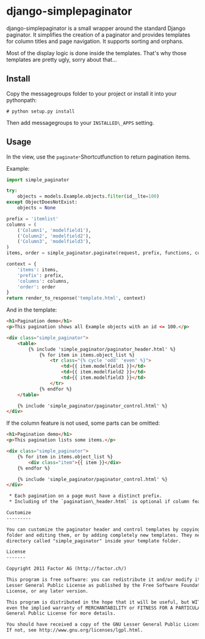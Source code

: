 django-simplepaginator
======================

django-simplepaginator is a small wrapper around the standard Django paginator. It simplifies the
creation of a paginator and provides templates for column titles and page navigation. It supports
sorting and orphans.

Most of the display logic is done inside the templates. That's why those templates are pretty ugly,
sorry about that...

Install
-------

Copy the messagegroups folder to your project or install it into your pythonpath:

    # python setup.py install

Then add messagegroups to your `INSTALLED\_APPS` setting.

Usage
-----

In the view, use the `paginate`-Shortcutfunction to return pagination items.

Example:

```python
import simple_paginator

try:
    objects = models.Example.objects.filter(id__lte=100)
except ObjectDoesNotExist:
    objects = None

prefix = 'itemlist'
columns = (
    ('Column1', 'modelfield1'),
    ('Column2', 'modelfield2'),
    ('Column3', 'modelfield3'),
)
items, order = simple_paginator.paginate(request, prefix, functions, columns)

context = {
    'items': items,
    'prefix': prefix,
    'columns': columns,
    'order': order
}
return render_to_response('template.html', context)
```

And in the template:

```html
<h1>Pagination demo</h1>
<p>This pagination shows all Example objects with an id <= 100.</p>

<div class="simple_paginator">
    <table>
        {% include 'simple_paginator/paginator_header.html' %}
            {% for item in items.object_list %}
                <tr class="{% cycle 'odd' 'even' %}">
                    <td>{{ item.modelfield1 }}</td>
                    <td>{{ item.modelfield2 }}</td>
                    <td>{{ item.modelfield3 }}</td>
                </tr>
            {% endfor %}
    </table>

    {% include 'simple_paginator/paginator_control.html' %}
</div>
```

If the column feature is not used, some parts can be omitted:

```html
<h1>Pagination demo</h1>
<p>This pagination lists some items.</p>

<div class="simple_paginator">
    {% for item in items.object_list %}
        <div class="item">{{ item }}</div>
    {% endfor %}

    {% include 'simple_paginator/paginator_control.html' %}
</div>

 * Each pagination on a page must have a distinct prefix.
 * Including of the `pagination\_header.html` is optional if column feature isn't used

Customize
---------

You can customize the paginator header and control templates by copying them to your project
folder and editing them, or by adding completely new templates. They need to be put in a
directory called "simple_paginator" inside your template folder.

License
-------

Copyright 2011 Factor AG (http://factor.ch/)

This program is free software: you can redistribute it and/or modify it under the terms of the GNU
Lesser General Public License as published by the Free Software Foundation, either version 3 of the
License, or any later version.

This program is distributed in the hope that it will be useful, but WITHOUT ANY WARRANTY; without
even the implied warranty of MERCHANTABILITY or FITNESS FOR A PARTICULAR PURPOSE. See the GNU Lesser
General Public License for more details.

You should have received a copy of the GNU Lesser General Public License along with this program.
If not, see http://www.gnu.org/licenses/lgpl.html.
